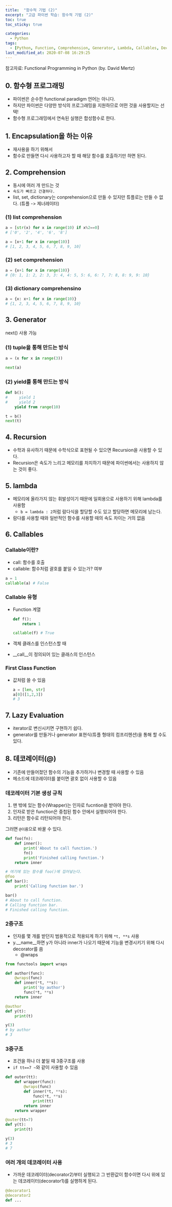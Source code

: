 ```yaml
---
title:  "함수적 기법 (2)"
excerpt: "고급 파이썬 학습: 함수적 기법 (2)"
toc: true
toc_sticky: true

categories:
  - Python
tags:
  - [Python, Function, Comprehension, Generator, Lambda, Callables, Decorator]
last_modified_at: 2020-07-08 16:29:25
---
```

참고자료: Functional Programming in Python (by. David Mertz)

## 0. 함수형 프로그래밍
- 파이썬은 순수한 functional paradigm 언어는 아니다.
- 하지만 파이썬은 다양한 방식의 프로그래밍을 지원하므로 어떤 것을 사용할지는 선택!
- 함수형 프로그래밍에서 연속된 실행은 합성함수로 한다.

## 1. Encapsulation을 하는 이유
- 재사용을 하기 위해서
- 함수로 만들면 다시 사용하고자 할 때 해당 함수를 호출하기만 하면 된다.

## 2. Comprehension
- 동시에 여러 개 만드는 것
- `속도가 빠르고 간결하다.`
- list, set, dictionary는 conprehension으로 만들 수 있지만 튜플로는 만들 수 없다. (튜플 -> 제너레이터)

### (1) list comprehension
```py
a = [str(x) for x in range(10) if x%2==0]
# ['0', '2', '4', '6', '8']
```

```py
a = [x+1 for x in range(10)]
# [1, 2, 3, 4, 5, 6, 7, 8, 9, 10]
```

### (2) set comprehension
```py
a = {x+1 for x in range(10)}
# {0: 1, 1: 2, 2: 3, 3: 4, 4: 5, 5: 6, 6: 7, 7: 8, 8: 9, 9: 10}
```

### (3) dictionary comprehensino
```py
a = {x: x+1 for x in range(10)}
# {1, 2, 3, 4, 5, 6, 7, 8, 9, 10}
```

## 3. Generator
next() 사용 가능

### (1) tuple을 통해 만드는 방식
```py
a = (x for x in range(3))

next(a)
```

### (2) yield를 통해 만드는 방식
```py
def b():
#     yield 1
#     yield 2
    yield from range(10)

t = b()
next(t)
```


## 4. Recursion
- 수학과 유사하기 때문에 수학식으로 표현될 수 있으면 Recursion을 사용할 수 있다.
- Recursion은 속도가 느리고 메모리를 차지하기 때문에 파이썬에서는 사용하지 않는 것이 좋다.


## 5. lambda
- 메모리에 올라가지 않는 휘발성이기 때문에 일회용으로 사용하기 위해 lambda를 사용함
    - `b = lambda : 2`처럼 람다식을 할당할 수도 있고 할당하면 메모리에 남는다.
- 람다를 사용할 때와 일반적인 함수를 사용할 때의 속도 차이는 거의 없음

## 6. Callables
### Callable이란?
- call: 함수를 호출
- callable: 함수처럼 괄호를 붙일 수 있는가? 여부

```py
a = 1
callable(a) # False
```

### Callable 유형
- Function 계열
    ```py
    def f():
        return 1

    callable(f) # True
    ```

- 객체 클래스를 인스턴스할 때
- __call__이 정의되어 있는 클래스의 인스턴스

### First Class Function
- 값처럼 쓸 수 있음
    ```py
    a = [len, str]
    a[0]([1,2,3])
    # 3
    ```

## 7. Lazy Evaluation
- iterator로 변신시키면 구현하기 쉽다.
- generator를 만들거나 generator 표현식(튜플 형태의 컴프리헨션)을 통해 할 수도 있다.

## 8. 데코레이터(@)
- 기존에 만들어졌던 함수의 기능을 추가하거나 변경할 때 사용할 수 있음
- 메소드에 데코레이터를 붙이면 괄호 없이 사용할 수 있음

### 데코레이터 기본 생성 규칙
1. 맨 밖에 있는 함수(Wrapper)는 인자로 fucntion을 받아야 한다.
2. 인자로 받은 function은 중첩된 함수 안에서 실행되어야 한다.
3. 리턴은 함수로 리턴되어야 한다.

그러면 `@이름`으로 바꿀 수 있다.

```py
def foo(fn):
    def inner():
        print('About to call function.')
        fn()
        print('Finished calling function.')
    return inner
```
```py
# 여기에 있는 함수를 foo()에 집어넣는다.
@foo
def bar():
    print('Calling function bar.')

bar()
# About to call function.
# Calling function bar.
# Finished calling function.
```
### 2중구조
- 인자를 몇 개를 받던지 범용적으로 적용되게 하기 위해 `*t, **s` 사용
- y.__name__하면 y가 아니라 inner가 나오기 때문에 기능을 변경시키기 위해 다시 decorator를 씀
    - @wraps
```py
from functools import wraps

def author(func):
    @wraps(func)
    def inner(*t, **s):
        print('by author')
        func(*t, **s)
    return inner
```
```py
@author
def y(t):
    print(t)

y(3)
# by author
# 3
```



### 3중구조
- 조건을 하나 더 붙일 때 3중구조를 사용
- `if tt==7 ~`와 같이 사용할 수 있음
```py
def outer(tt):
    def wrapper(func):
        @wraps(func)
        def inner(*t, **s):
            func(*t, **s)
            print(tt)
        return inner
    return wrapper
```

```py
@outer(tt=7)
def y(t):
    print(t)

y(3)
# 3
# 7
```

### 여러 개의 데코레이터 사용
- 가까운 데코레이터(decorator2)부터 실행되고 그 반환값이 함수이면 다시 위에 있는 데코레이터(decorator1)를 실행하게 된다.
```py
@decorator1
@decorator2
def ...
```





